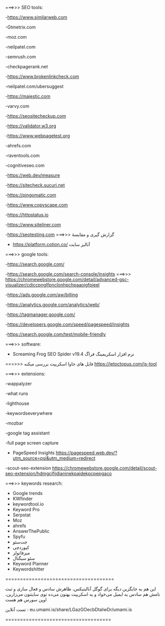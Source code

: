 ===>>> SEO tools:

-https://www.similarweb.com

-Gtmetrix.com

-moz.com

-neilpatel.com

-semrush.com

-checkpagerank.net

-https://www.brokenlinkcheck.com

-neilpatel.com/ubersuggest

-https://majestic.com

-varvy.com

-https://seositecheckup.com

-https://validator.w3.org

-https://www.webpagetest.org

-ahrefs.com

-raventools.com

-cognitiveseo.com

-https://web.dev/measure

-https://sitecheck.sucuri.net

-https://pingomatic.com

-https://www.copyscape.com

-https://httpstatus.io

-https://www.siteliner.com

-https://seotesting.com ===>>> گزارش گیری و مقایسۀ 

- https://platform.cotion.co/ آنالیز سایت


===>>> google tools:

-https://search.google.com/

-https://search.google.com/search-console/insights
===>>> https://chromewebstore.google.com/detail/advanced-gsc-visualizer/cdiccpnglfpnclonhpchpaaoigfpieel

-https://ads.google.com/aw/billing

-https://analytics.google.com/analytics/web/

-https://tagmanager.google.com/

-https://developers.google.com/speed/pagespeed/insights

-https://search.google.com/test/mobile-friendly




===>>> software:

- Screaming Frog SEO Spider v19.4
نرم افزار اسکریمینگ فراگ


===>>>  فایل های جاوا اسکریپت بررسی میکنه
https://jetoctopus.com/js-tool


===>>> extensions: 

-wappalyzer

-what runs

-lighthouse

-keywordseverywhere

-mozbar

-google tag assistant

-full page screen capture

- PageSpeed Insights
https://pagespeed.web.dev/?utm_source=psi&utm_medium=redirect

-scout-seo-extension
https://chromewebstore.google.com/detail/scout-seo-extension/hdmgcjfijdianinekpajdekpcpepgaco

===>>> keywords research:

- Google trends
- KWfinder
- keywordtool.io
- Keyword Pro
- Serpstat
- Moz
- ahrefs
- AnswerThePublic
- Spyfu
- جت‌سئو 
- کیوردچی
- میزفاتولز
- سئو سیگنال
- Keyword Planner
- Keywordshitter

=====================================

این هم یه جایگزین دیگه برای گوگل آنالیتیکس، ظاهرش سادس و فعال سازی و ثبت نامش هم سادس یه ایمیل می‌خواد و یه اسکریپت بهتون می‌‌ده توی سایتتون می‌زارین، اوپن سورس هم هست

تست آنلاین :
eu.umami.is/share/LGazGOecbDtaIwDr/umami.is


====================================
